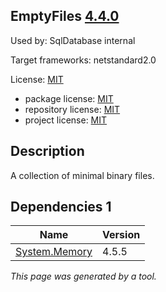 EmptyFiles [4.4.0](https://www.nuget.org/packages/EmptyFiles/4.4.0)
--------------------

Used by: SqlDatabase internal

Target frameworks: netstandard2.0

License: [MIT](../../../../licenses/mit) 

- package license: [MIT](https://licenses.nuget.org/MIT) 
- repository license: [MIT](https://github.com/SimonCropp/EmptyFiles.git) 
- project license: [MIT](https://github.com/SimonCropp/EmptyFiles) 

Description
-----------
A collection of minimal binary files.

Dependencies 1
-----------

|Name|Version|
|----------|:----|
|[System.Memory](../../../../packages/nuget.org/system.memory/4.5.5)|4.5.5|

*This page was generated by a tool.*